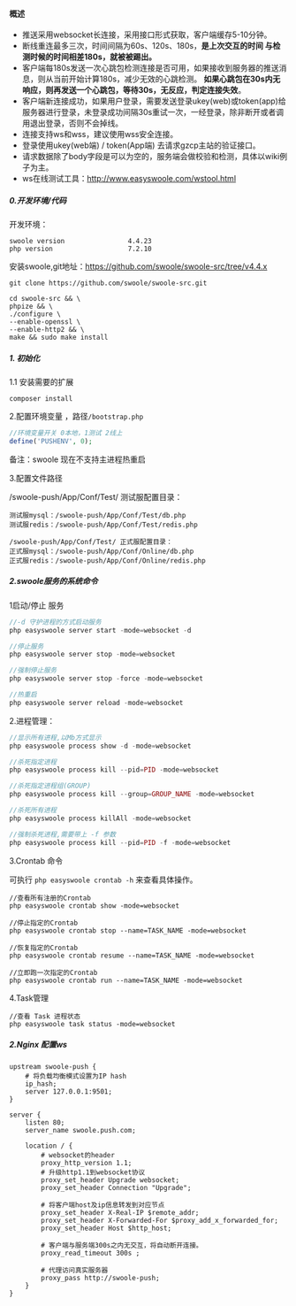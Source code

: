 #### 概述
- 推送采用websocket长连接，采用接口形式获取，客户端缓存5-10分钟。
- 断线重连最多三次，时间间隔为60s、120s、180s，**是上次交互的时间 与检测时候的时间相差180s，就被被踢出。**
- 客户端每180s发送一次心跳包检测连接是否可用，如果接收到服务器的推送消息，则从当前开始计算180s，减少无效的心跳检测。 **如果心跳包在30s内无响应，则再发送一个心跳包，等待30s，无反应，判定连接失效**。
- 客户端新连接成功，如果用户登录，需要发送登录ukey(web)或token(app)给服务器进行登录，未登录成功间隔30s重试一次，一经登录，除非断开或者调用退出登录，否则不会掉线。
- 连接支持ws和wss，建议使用wss安全连接。
- 登录使用ukey(web端) / token(App端) 去请求gzcp主站的验证接口。
- 请求数据除了body字段是可以为空的，服务端会做校验和检测，具体以wiki例子为主。
- ws在线测试工具：http://www.easyswoole.com/wstool.html

##### 0.开发环境/代码

开发环境：

```
swoole version                4.4.23
php version                   7.2.10
```

安装swoole,git地址：https://github.com/swoole/swoole-src/tree/v4.4.x

```
git clone https://github.com/swoole/swoole-src.git

cd swoole-src && \
phpize && \
./configure \
--enable-openssl \
--enable-http2 && \
make && sudo make install
```


##### 1. 初始化

1.1 安装需要的扩展

```
composer install
```

2.配置环境变量 ，路径`/bootstrap.php`

```php
//环境变量开关 0本地，1测试 2线上
define('PUSHENV', 0);
```

备注：swoole 现在不支持主进程热重启

3.配置文件路径

/swoole-push/App/Conf/Test/ 测试服配置目录：

```
测试服mysql：/swoole-push/App/Conf/Test/db.php
测试服redis：/swoole-push/App/Conf/Test/redis.php

/swoole-push/App/Conf/Test/ 正式服配置目录：
正式服mysql：/swoole-push/App/Conf/Online/db.php
正式服redis：/swoole-push/App/Conf/Online/redis.php
```

##### 2.swoole服务的系统命令

1启动/停止 服务
```php
//-d 守护进程的方式启动服务 
php easyswoole server start -mode=websocket -d

//停止服务
php easyswoole server stop -mode=websocket

//强制停止服务
php easyswoole server stop -force -mode=websocket

//热重启
php easyswoole server reload -mode=websocket
```

2.进程管理：

```php
//显示所有进程,以Mb方式显示
php easyswoole process show -d -mode=websocket

//杀死指定进程
php easyswoole process kill --pid=PID -mode=websocket

//杀死指定进程组(GROUP)
php easyswoole process kill --group=GROUP_NAME -mode=websocket

//杀死所有进程
php easyswoole process killAll -mode=websocket

//强制杀死进程,需要带上 -f 参数
php easyswoole process kill --pid=PID -f -mode=websocket
```
3.Crontab 命令

可执行 `php easyswoole crontab -h` 来查看具体操作。

```
//查看所有注册的Crontab
php easyswoole crontab show -mode=websocket

//停止指定的Crontab
php easyswoole crontab stop --name=TASK_NAME -mode=websocket

//恢复指定的Crontab
php easyswoole crontab resume --name=TASK_NAME -mode=websocket

//立即跑一次指定的Crontab
php easyswoole crontab run --name=TASK_NAME -mode=websocket
```

4.Task管理

```
//查看 Task 进程状态
php easyswoole task status -mode=websocket
```


##### 2.Nginx 配置ws

```
upstream swoole-push {
    # 将负载均衡模式设置为IP hash
    ip_hash;
    server 127.0.0.1:9501;
}

server {
    listen 80;
    server_name swoole.push.com;

    location / {
        # websocket的header
        proxy_http_version 1.1;
        # 升级http1.1到websocket协议
        proxy_set_header Upgrade websocket;
        proxy_set_header Connection "Upgrade";

        # 将客户端host及ip信息转发到对应节点
        proxy_set_header X-Real-IP $remote_addr;
        proxy_set_header X-Forwarded-For $proxy_add_x_forwarded_for;
        proxy_set_header Host $http_host;

        # 客户端与服务端300s之内无交互，将自动断开连接。
        proxy_read_timeout 300s ;

        # 代理访问真实服务器
        proxy_pass http://swoole-push;
    }
}
```